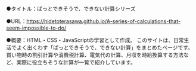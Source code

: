 ●タイトル：ぱっとできそうで、できない計算シリーズ

●URL：https://hidetoterasawa.github.io/A-series-of-calculations-that-seem-impossible-to-do/

●概要：HTML・CSS・JavaScriptの学習として作成。
このサイトは、日常生活でよく出くわす「ぱっとできそうで、できない計算」をまとめたページです。買い物時の割引計算や消費税計算、電気代の計算、月収を時給換算する方法など、実際に役立ちそうな計算が一覧で紹介しています。
